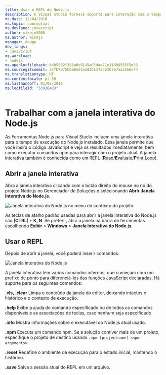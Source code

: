 ```yaml
---
title: Usar o REPL do Node.js
description: O Visual Studio fornece suporte para interação com o tempo de execução do Node.js
ms.date: 12/04/2018
ms.topic: conceptual
ms.devlang: javascript
author: mikejo5000
ms.author: mikejo
manager: douge
dev_langs:
- JavaScript
ms.workload:
- nodejs
ms.openlocfilehash: bdb5202f383a0e9145a03dae71e11894555f5e33
ms.sourcegitcommit: 37fb7075b0a65d2add3b137a5230767aa3266c74
ms.translationtype: HT
ms.contentlocale: pt-BR
ms.lasthandoff: 01/02/2019
ms.locfileid: "53926483"
---
```

# <a name="work-with-the-nodejs-interactive-window"></a>Trabalhar com a janela interativa do Node.js

As Ferramentas Node.js para Visual Studio incluem uma janela interativa para o tempo de execução do Node.js instalado. Essa janela permite que você insira o código JavaScript e veja os resultados imediatamente, bem como executar comandos npm para interagir com o projeto atual. A janela interativa também é conhecida como um REPL (**R**ead/**E**valuate/**P**rint **L**oop).

## <a name="open-the-interactive-window"></a>Abrir a janela interativa

Abra a janela interativa clicando com o botão direito do mouse no nó do projeto Node.js no Gerenciador de Soluções e selecionando **Abrir Janela Interativa do Node.js**.

![Janela interativa do Node.js no menu de contexto do projeto](../javascript/media/interactivewindow-open-from-project.png)

As teclas de atalho padrão usadas para abrir a janela interativa do Node.js são **[CTRL] + K, N**. Se preferir, abra a janela na barra de ferramentas escolhendo **Exibir** > **Windows** > **Janela Interativa do Node.js**.

## <a name="use-the-repl"></a>Usar o REPL

Depois de abrir a janela, você poderá inserir comandos.

![Janela interativa do Node.js](../javascript/media/interactivewindow.png)

A janela interativa tem vários comandos internos, que começam com um prefixo de ponto para diferenciá-los das funções JavaScript declaradas. Há suporte para os seguintes comandos:

**.cls, .clear** Limpa o conteúdo da janela do editor, deixando intactos o histórico e o contexto de execução.

**.help** Exibe a ajuda do comando especificado ou de todos os comandos disponíveis e as associações de teclas, caso nenhum seja especificado.

**.info** Mostra informações sobre o executável do Node.js atual usado.

**.npm** Executa um comando npm. Se a solução contiver mais de um projeto, especifique o projeto de destino usando `.npm [projectname] <npm arguments>`.

**.reset** Redefine o ambiente de execução para o estado inicial, mantendo o histórico.

**.save** Salva a sessão atual do REPL em um arquivo.